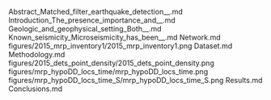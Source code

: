 Abstract_Matched_filter_earthquake_detection__.md
Introduction_The_presence_importance_and__.md
Geologic_and_geophysical_setting_Both__.md
Known_seismicity_Microseismicity_has_been__.md
Network.md
figures/2015_mrp_inventory1/2015_mrp_inventory1.png
Dataset.md
Methodology.md
figures/2015_dets_point_density/2015_dets_point_density.png
figures/mrp_hypoDD_locs_time/mrp_hypoDD_locs_time.png
figures/mrp_hypoDD_locs_time_S/mrp_hypoDD_locs_time_S.png
Results.md
Conclusions.md
